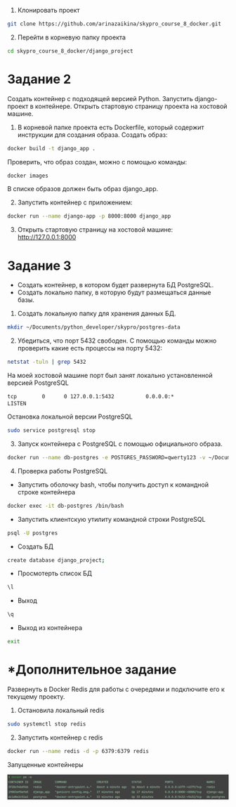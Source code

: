 1. Клонировать проект

```bash
git clone https://github.com/arinazaikina/skypro_course_8_docker.git
```

2. Перейти в корневую папку проекта

```bash
cd skypro_course_8_docker/django_project
```

# Задание 2

Создать контейнер с подходящей версией Python.
Запустить django-проект в контейнере.
Открыть стартовую страницу проекта на хостовой машине.

1. В корневой папке проекта есть Dockerfile, который содержит
   инструкции для создания образа.
   Создать образ:

```bash
docker build -t django_app .
```

Проверить, что образ создан, можно с помощью команды:

```bash
docker images
```

В списке образов должен быть образ django_app.

2. Запустить контейнер с приложением:

```bash
docker run --name django-app -p 8000:8000 django_app
```

3. Открыть стартовую страницу на хостовой машине:
   http://127.0.0.1:8000

# Задание 3

- Создать контейнер, в котором будет развернута БД PostgreSQL.
- Создать локально папку, в которую будут размещаться данные базы.

1. Создать локальную папку для хранения данных БД.

```bash
mkdir ~/Documents/python_developer/skypro/postgres-data
```

2. Убедиться, что порт 5432 свободен.
   С помощью команды можно проверить какие есть процессы на порту 5432:

```bash
netstat -tuln | grep 5432
```

На моей хостовой машине порт был занят локально установленной версией PostgreSQL

```
tcp        0      0 127.0.0.1:5432          0.0.0.0:*               LISTEN
```

Остановка локальной версии PostgreSQL

```bash
sudo service postgresql stop
```

3. Запуск контейнера с PostgreSQL с помощью официального образа.

```bash
docker run --name db-postgres -e POSTGRES_PASSWORD=qwerty123 -v ~/Documents/python_developer/skypro/postgres-data:/var/lib/postgresql/data -p 5432:5432 -d postgres
```

4. Проверка работы PostgreSQL

- Запустить оболочку bash, чтобы получить доступ к командной строке контейнера

```bash
docker exec -it db-postgres /bin/bash
```

- Запустить клиентскую утилиту командной строки PostgreSQL

```bash
psql -U postgres
```

- Создать БД

```bash
create database django_project;
```

- Просмотерть список БД

```bash
\l
```

- Выход

```bash
\q
```

- Выход из контейнера

```bash
exit
```

# *Дополнительное задание

Развернуть в Docker Redis для работы с очередями и подключите его к текущему проекту.

1. Остановила локальный redis

```bash
sudo systemctl stop redis
```

2. Запустить контейнер с redis

```bash
docker run --name redis -d -p 6379:6379 redis
```

Запущенные контейнеры

![img.png](img.png)
